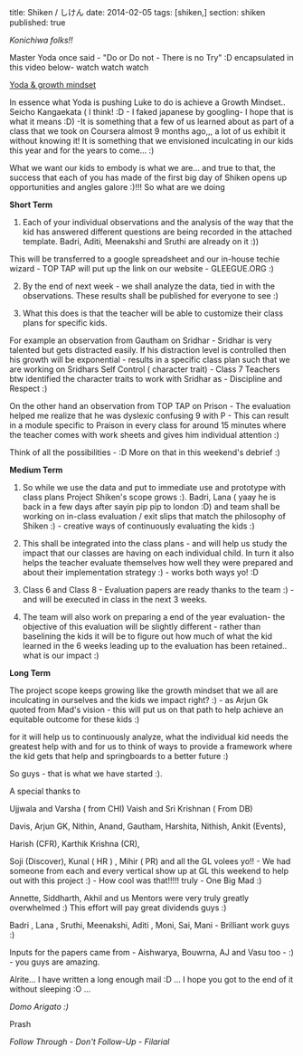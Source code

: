 title: Shiken / しけん
date: 2014-02-05
tags: [shiken,]
section: shiken
published: true

*Konichiwa folks!!*

Master Yoda once said - "Do or Do not - There is no Try" :D encapsulated in this video below- watch watch watch

[Yoda & growth mindset](https://www.youtube.com/watch?v=inNMktqIkh0)

In essence what Yoda is pushing Luke to do is achieve a Growth Mindset.. Seicho Kangaekata ( I think! :D - I faked japanese by googling- I hope that is what it means :D) -It is something that a few of us learned about as part of a class that we took on Coursera almost 9 months ago,,, a lot of us exhibit it without knowing it! It is something that we envisioned inculcating in our kids this year and for the years to come... :)

What we want our kids to embody is what we are... and true to that, the success that each of you has made of the first big day of Shiken opens up opportunities and angles galore :)!!! So what are we doing

**Short Term**

1. Each of your individual observations and the analysis of the way that the kid has answered different questions are being recorded in the attached template.
Badri, Aditi, Meenakshi and Sruthi are already on it :))

This will be transferred to a google spreadsheet and our in-house techie wizard - TOP TAP will put up the link on our website - GLEEGUE.ORG :)

2. By the end of next week - we shall analyze the data, tied in with the observations. These results shall be published for everyone to see :)

3. What this does is that the teacher will be able to customize their class plans for specific kids.

For example an observation from Gautham on Sridhar - Sridhar is very talented but gets distracted easily. If his distraction level is controlled then his growth will be exponential -  results in a specific class plan such that we are working on Sridhars Self Control ( character trait) - Class 7 Teachers btw identified the character traits to work with Sridhar as - Discipline and Respect :)

On the other hand an observation from TOP TAP on Prison - The evaluation helped me realize that he was dyslexic confusing 9 with P - This can result in a module specific to Praison in every class for around 15 minutes where the teacher comes with work sheets and gives him individual attention :)

Think of all the possibilities - :D More on that in this weekend's debrief :)

**Medium Term**

1. So while we use the data and put to immediate use and prototype with class plans Project Shiken's scope grows :). Badri, Lana ( yaay he is back in a few days after sayin pip pip to london :D) and team shall be working on in-class evaluation / exit slips that match the philosophy of Shiken :) - creative ways of continuously evaluating the kids :)

2. This shall be integrated into the class plans - and will help us study the impact that our classes are having on each individual child. In turn it also helps the teacher evaluate themselves how well they were prepared and about their implementation strategy :) - works both ways yo! :D

3. Class 6 and Class 8 - Evaluation papers are ready thanks to the team :) - and will be executed in class in the next 3 weeks.

4. The team will also work on preparing a end of the year evaluation- the objective of this evaluation will be slightly different - rather than baselining the kids it will be to figure out how much of what the kid learned in the 6 weeks leading up to the evaluation has been retained.. what is our impact :)

**Long Term**

The project scope keeps growing like the growth mindset that we all are inculcating in ourselves and the kids we impact right? :) - as Arjun Gk quoted from Mad's vision - this will put us on that path to help achieve an equitable outcome for these kids :)

for it will help us to continuously analyze, what the individual kid needs the greatest help with and for us to think of ways to provide a framework where the kid gets that help and springboards to a better future :)

So guys - that is what we have started :).

A special thanks to

Ujjwala and Varsha ( from CHI)     Vaish and Sri Krishnan ( From DB)

Davis, Arjun GK, Nithin, Anand, Gautham, Harshita, Nithish, Ankit (Events),

Harish (CFR), Karthik Krishna (CR),

Soji (Discover), Kunal ( HR ) , Mihir ( PR) and all the GL volees yo!! - We had someone from each and every vertical show up at GL this weekend to help out with this project :) - How cool was that!!!!! truly - One Big Mad :)

Annette, Siddharth, Akhil and us Mentors were very truly greatly overwhelmed  :) This effort will pay great dividends guys :)

Badri , Lana , Sruthi, Meenakshi, Aditi , Moni, Sai, Mani   - Brilliant work guys :)

Inputs for the papers came from - Aishwarya, Bouwrna, AJ and Vasu too - :) - you guys are amazing.

Alrite... I have written a long enough mail :D ... I hope you got to the end of it without sleeping :O ...

*Domo Arigato :)*

Prash

*Follow Through - Don't Follow-Up - Filarial*